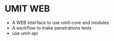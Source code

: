 # UMIT WEB

- A WEB interface to use umit-core and modules
- A workflow to make penetrations tests
- use umit-api
